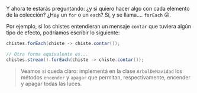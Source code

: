 Y ahora te estarás preguntando: ¿y si quiero hacer algo con cada elemento de la colección? ¿Hay un `for` o un `each`? Sí, y se llama.... `forEach` :stuck_out_tongue:.

Por ejemplo, si los chistes entendieran un mensaje `contar` que tuviera algún tipo de efecto, podríamos escribir lo siguiente:

```java
chistes.forEach(chiste -> chiste.contar());

// Otra forma equivalente es...
chistes.stream().forEach(chiste -> chiste.contar());
```

> Veamos si queda claro: implementá en la clase `ArbolDeNavidad` los métodos `encender` y `apagar` que permitan, respectivamente, encender y apagar todas las luces. 